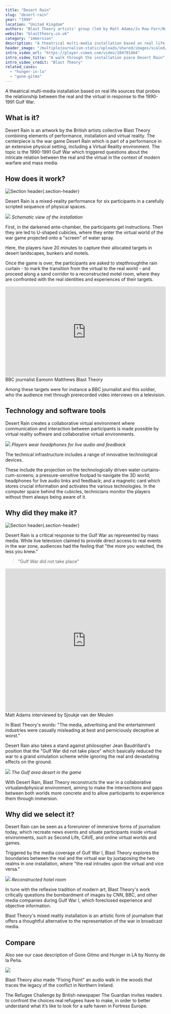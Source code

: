 ```yaml
---
title: "Desert Rain"
slug: "desert-rain"
year: "1999"
location: "United Kingdom"
authors: "Blast Theory artists' group (led by Matt Adams/Ju Row Farr/Nick Tandavanitj) and Mixed Reality Lab (University of Nottingham)."
website: "blasttheory.co.uk"
category: "immersion"
description: "A theatrical multi-media installation based on real life sources that probes the relationship between the real and the virtual in response to the 1990-1991 Gulf War."
header_image: "/multiplejournalism-static/uploads/shared/images/scaled/header_image_extreme/224.jpg"
intro_video_url: "https://player.vimeo.com/video/104701464"
intro_video_title: "A walk through the installation piece Desert Rain"
intro_video_credit: "Blast Theory"
related_cases:
  - "hunger-in-la"
  - "gone-gitmo"
---
```


A theatrical multi-media installation based on real life sources that probes the relationship between the real and the virtual in response to the 1990-1991 Gulf War.

## What is it?

Desert Rain is an artwork by the British artists collective Blast Theory combining elements of performance, installation and virtual reality. The centerpiece is the war game Desert Rain which is part of a performance in an extensive physical setting, including a Virtual Reality environment. The topic is the 1990-1991 Gulf War which triggered questions about the intricate relation between the real and the virtual in the context of modern warfare and mass media.


## How does it work?

![Section header](/multiplejournalism-static/uploads/shared/images/scaled/case_section/249.jpg){.section-header}

Desert Rain is a mixed-reality performance for six participants in a carefully scripted sequence of physical spaces.

![](/multiplejournalism-static/uploads/shared/images/scaled/case_section_media/228.jpg)
*Schematic view of the installation*

First, in the darkened ante-chamber, the participants get instructions. Then they are led to U-shaped cubicles, where they enter the virtual world of the war game projected onto a "screen" of water spray.

Here, the players have 20 minutes to capture their allocated targets in desert landscapes, bunkers and motels.

Once the game is over, the participants are asked to stepthroughthe rain curtain - to mark the transition from the virtual to the real world - and proceed along a sand corridor to a reconstructed motel room, where they are confronted with the real identities and experiences of their targets.

<div class="section-media">
  <div class="video-container" style="position: relative; padding-bottom: 56.25%; height: 0; overflow: hidden;">
    <iframe src="https://player.vimeo.com/video/104700014" style="position: absolute; top: 0; left: 0; width: 100%; height: 100%;" frameborder="0" allow="autoplay; fullscreen; picture-in-picture" allowfullscreen></iframe>
  </div>
  <figcaption class="credits credits--right">
    <span class="credits__title">​BBC journalist Eamonn Matthews</span> <span class="credits__meta">Blast Theory</span>
  </figcaption>
</div>

Among these targets were for instance a BBC journalist and this soldier, who the audience met through prerecorded video interviews on a television.


## Technology and software tools

Desert Rain creates a collaborative virtual environment where communication and interaction between participants is made possible by virtual reality software and collaborative virtual environments.

![](/multiplejournalism-static/uploads/shared/images/scaled/case_section_media/226.jpg)
*Players wear headphones for live audio and feedback*

The technical infrastructure includes a range of innovative technological devices.

These include the projection on the technologically driven water curtains-cum-screens; a pressure-sensitive footpad to navigate the 3D world; headphones for live audio links and feedback; and a magnetic card which stores crucial information and activates the various technologies. In the computer space behind the cubicles, technicians monitor the players without them always being aware of it.


## Why did they make it?

![Section header](/multiplejournalism-static/uploads/shared/images/scaled/case_section/302.jpg){.section-header}

Desert Rain is a critical response to the Gulf War as represented by mass media. While live television claimed to provide direct access to real events in the war zone, audiences had the feeling that "the more you watched, the less you knew."

> ​"Gulf War did not take place"

<div class="section-media soundcloud">
  <iframe width="100%" height="450" scrolling="no" frameborder="no" src="https://w.soundcloud.com/player/?url=https%3A//api.soundcloud.com/tracks/174488920%3Fsecret_token%3Ds-7MbgN&auto_play=false&hide_related=false&show_comments=true&show_user=true&show_reposts=false&visual=true"></iframe>
  <figcaption class="credits credits--right">
    <span class="credits__title">Matt Adams interviewed by Sjoukje van der Meulen</span>
    <span class="credits__meta"></span>
  </figcaption>
</div>

In Blast Theory's words: "The media, advertising and the entertainment industries were casually misleading at best and perniciously deceptive at worst."

Desert Rain also takes a stand against philosopher Jean Baudrillard's position that the "Gulf War did not take place" which basically reduced the war to a grand simulation scheme while ignoring the real and devastating effects on the ground.

![](/multiplejournalism-static/uploads/shared/images/scaled/case_section_media/230.jpg)
*The Gulf area desert in the game*

With Desert Rain, Blast Theory reconstructs the war in a collaborative virtualandphysical environment, aiming to make the intersections and gaps between both worlds more concrete and to allow participants to experience them through immersion.


## Why did we select it?

Desert Rain can be seen as a forerunner of immersive forms of journalism today, which recreate news events and situate participants inside virtual environments, such as Second Life, CAVE, and online virtual worlds and games.

Triggered by the media coverage of Gulf War I, Blast Theory explores the boundaries between the real and the virtual war by juxtaposing the two realms in one installation, where "the real intrudes upon the virtual and vice versa."

![](/multiplejournalism-static/uploads/shared/images/scaled/case_section_media/225.jpg)
*Reconstructed hotel room*

In tune with the reflexive tradition of modern art, Blast Theory's work critically questions the bombardment of images by CNN, BBC, and other media companies during Gulf War I, which foreclosed experience and objective information.

Blast Theory's mixed reality installation is an artistic form of journalism that offers a thoughtful alternative to the representation of the war in broadcast media.


## Compare

Also see our case description of Gone Gitmo and Hunger in LA by Nonny de la Peña.

![](/multiplejournalism-static/uploads/shared/images/scaled/case_section_media/250.jpg)

Blast Theory also made "Fixing Point" an audio walk in the woods that traces the legacy of the conflict in Northern Ireland.

The Refugee Challenge by British newspaper The Guardian invites readers to confront the choices real refugees have to make, in order to better understand what it’s like to look for a safe haven in Fortress Europe.